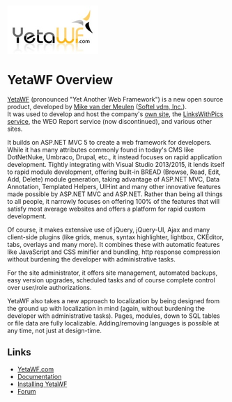 ![YetaWF.com](logo_209x112.jpg)

YetaWF Overview
===============

[YetaWF](http://yetawf.com) (pronounced "Yet Another Web Framework") is a new open source product, developed by [Mike van der Meulen](http://mikevdm.com) ([Softel vdm, Inc.](http://softelvdm.com)).  
It was used to develop and host the company's [own site](http://softelvdm.com), the [LinksWithPics service](http://LinksWithPics.com), the WEO Report service (now discontinued), and various other sites.

It builds on ASP.NET MVC 5 to create a web framework for developers. 
While it has many attributes commonly found in today's CMS like DotNetNuke, Umbraco, Drupal, etc., it instead focuses on rapid application development. 
Tightly integrating with Visual Studio 2013/2015, it lends itself to rapid module development, offering built-in BREAD (Browse, Read, Edit, Add, Delete) module generation, taking advantage of ASP.NET MVC, Data Annotation, Templated Helpers, UIHint and many other innovative features made possible by ASP.NET MVC and ASP.NET. 
Rather than being all things to all people, it narrowly focuses on offering 100% of the features that will satisfy most average websites and offers a platform for rapid custom development.

Of course, it makes extensive use of jQuery, jQuery-UI, Ajax and many client-side plugins (like grids, menus, syntax highlighter, lightbox, CKEditor, tabs, overlays and many more). 
It combines these with automatic features like JavaScript and CSS minifier and bundling, http response compression without burdening the developer with administrative tasks.

For the site administrator, it offers site management, automated backups, easy version upgrades, scheduled tasks and of course complete control over user/role authorizations.

YetaWF also takes a new approach to localization by being designed from the ground up with localization in mind (again, without burdening the developer with administrative tasks). 
Pages, modules, down to SQL tables or file data are fully localizable. 
Adding/removing languages is possible at any time, not just at design-time.

Links
-----

* [YetaWF.com](http://yetawf.com)
* [Documentation](http://yetawf.com/Documentation/YetaWF)
* [Installing YetaWF](http://yetawf.com/Documentation/YetaWF?Topic=g_installing)
* [Forum](http://forum.yetawf.com/)


